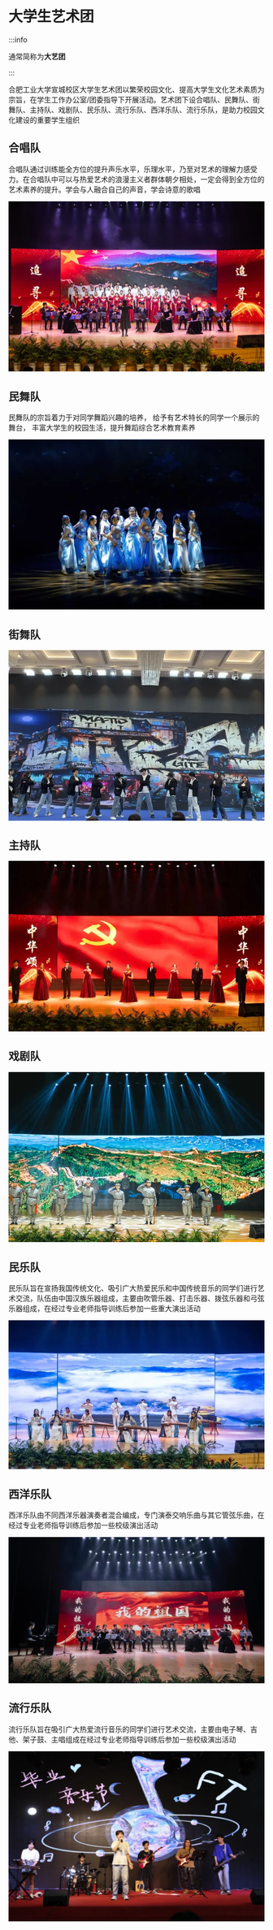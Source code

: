 # 大学生艺术团

:::info

通常简称为**大艺团**

:::

合肥工业大学宣城校区大学生艺术团以繁荣校园文化、提高大学生文化艺术素质为宗旨，在学生工作办公室/团委指导下开展活动。艺术团下设合唱队、民舞队、街舞队、主持队、戏剧队、民乐队、流行乐队、西洋乐队、流行乐队，是助力校园文化建设的重要学生组织

## 合唱队

合唱队通过训练能全方位的提升声乐水平，乐理水平，乃至对艺术的理解力感受力。在合唱队中可以与热爱艺术的浪漫主义者群体朝夕相处，一定会得到全方位的艺术素养的提升。学会与人融合自己的声音，学会诗意的歌唱

![合唱队](../media/art_group_1.jpg)

## 民舞队

民舞队的宗旨着力于对同学舞蹈兴趣的培养， 给予有艺术特长的同学一个展示的舞台， 丰富大学生的校园生活，提升舞蹈综合艺术教育素养

![民舞队](../media/art_group_2.jpg)

## 街舞队

![街舞队](../media/art_group_3.jpg)

## 主持队

![主持队](../media/art_group_4.jpg)

## 戏剧队

![戏剧队](../media/art_group_5.jpg)

## 民乐队

民乐队旨在宣扬我国传统文化、吸引广大热爱民乐和中国传统音乐的同学们进行艺术交流，队伍由中国汉族乐器组成，主要由吹管乐器、打击乐器、拨弦乐器和弓弦乐器组成，在经过专业老师指导训练后参加一些重大演出活动

![民乐队](../media/art_group_6.jpg)

## 西洋乐队

西洋乐队由不同西洋乐器演奏者混合编成，专门演泰交响乐曲与其它管弦乐曲，在经过专业老师指导训练后参加一些校级演出活动

![西洋乐队](../media/art_group_7.jpg)

## 流行乐队

流行乐队旨在吸引广大热爱流行音乐的同学们进行艺术交流，主要由电子琴、吉他、架子鼓、主唱组成在经过专业老师指导训练后参加一些校级演出活动

![流行乐队](../media/art_group_8.jpg)
